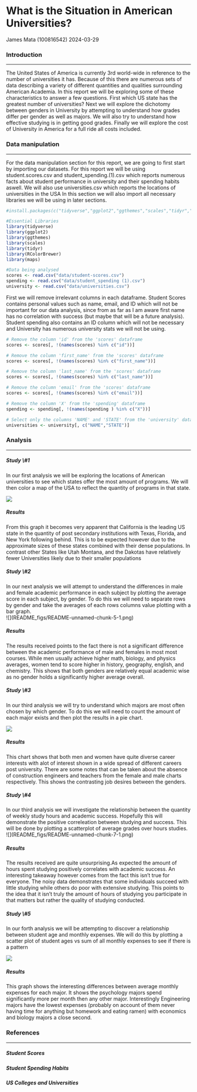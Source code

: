 What is the Situation in American Universities?
================
James Mata (100816542)
2024-03-29

<h3>
<b>Introduction</b>
</h3>
<hr style="border-width: 10px">
<body>
The United States of America is currently 3rd world-wide in reference to
the number of universities it has. Because of this there are numerous
sets of data describing a variety of different quantities and qualities
surrounding American Academia. In this report we will be exploring some
of these characteristics to answer a few questions. First which US state
has the greatest number of universities? Next we will explore the
dichotomy between genders in University by attempting to understand how
grades differ per gender as well as majors. We will also try to
understand how effective studying is in getting good grades. Finally we
will explore the cost of University in America for a full ride all costs
included.
</body>
<h3>
<b>Data manipulation</b>
</h3>
<hr style="border-width: 10px">
<body>
For the data manipulation section for this report, we are going to first
start by importing our datasets. For this report we will be using
student.scores.csv and student_spending.(1).csv which reports numerous
facts about student performance in university and their spending habits
aswell. We will also use universities.csv which reports the locations of
universities in the USA
</body>
<body>
In this section we will also import all necessary libraries we will be
using in later sections.
</body>

``` r
#install.packages(c("tidyverse","ggplot2","ggthemes","scales","tidyr","RColorBrewer","maps"))

#Essential Libraries
library(tidyverse)
library(ggplot2)
library(ggthemes)
library(scales)
library(tidyr)
library(RColorBrewer)
library(maps)

#Data being analysed
scores <- read.csv("data/student-scores.csv")
spending <- read.csv("data/student_spending (1).csv")
university <- read.csv("data/universities.csv")
```

<body>
First we will remove irrelevant columns in each dataframe. Student
Scores contains personal values such as name, email, and ID which will
not be important for our data analysis, since from as far as I am aware
first name has no correlation with success (but maybe that will be a
future analysis). Student spending also contains an ID column which will
not be necessary and University has numerous university stats we will
not be using.
</body>

``` r
# Remove the column 'id' from the 'scores' dataframe
scores <- scores[, !(names(scores) %in% c("id"))]

# Remove the column 'first_name' from the 'scores' dataframe
scores <- scores[, !(names(scores) %in% c("first_name"))]

# Remove the column 'last_name' from the 'scores' dataframe
scores <- scores[, !(names(scores) %in% c("last_name"))]

# Remove the column 'email' from the 'scores' dataframe
scores <- scores[, !(names(scores) %in% c("email"))]

# Remove the column 'X' from the 'spending' dataframe
spending <- spending[, !(names(spending ) %in% c("X"))]

# Select only the columns 'NAME' and 'STATE' from the 'university' dataframe
universities <- university[, c("NAME","STATE")]
```

<h3>
<b>Analysis</b>
</h3>
<hr style="border-width: 10px">
<h5>
<b>Study \#1</b>
</h5>
<body>
In our first analysis we will be exploring the locations of American
universities to see which states offer the most amount of programs. We
will then color a map of the USA to reflect the quantity of programs in
that state.
</body>

![](README_figs/README-unnamed-chunk-4-1.png)<!-- -->

<h5>
<b>Results</b>
</h5>
<body>
From this graph it becomes very apparent that California is the leading
US state in the quantity of post secondary institutions with Texas,
Florida, and New York following behind. This is to be expected however
due to the approximate sizes of these states combined with their dense
populations. In contrast other States like Utah Montana, and the Dakotas
have relatively fewer Universities likely due to their smaller
populations
</body>
<h5>
<b>Study \#2</b>
</h5>
<body>
In our next analysis we will attempt to understand the differences in
male and female academic performance in each subject by plotting the
average score in each subject, by gender. To do this we will need to
separate rows by gender and take the averages of each rows columns value
plotting with a bar graph.
</body>
<br> 
![](README_figs/README-unnamed-chunk-5-1.png)<!-- -->
<h5>
<b>Results</b>
</h5>
<body>
The results received points to the fact there is not a significant
difference between the academic performance of male and females in most
most courses. While men usually achieve higher math, biology, and
physics averages, women tend to score higher in history, geography,
english, and chemistry. This shows that both genders are relatively
equal academic wise as no gender holds a significantly higher average
overall.
</body>
<h5>
<b>Study \#3</b>
</h5>

In our third analysis we will try to understand which majors are most
often chosen by which gender. To do this we will need to count the
amount of each major exists and then plot the results in a pie chart.

![](README_figs/README-unnamed-chunk-6-1.png)<!-- -->
<h5>
<b>Results</b>
</h5>
<body>
This chart shows that both men and women have quite diverse career
interests with alot of interest shown in a wide spread of different
careers post university. There are some notes that can be taken about
the absence of construction engineers and teachers from the female and
male charts respectively. This shows the contrasting job desires between
the genders.
</body>
<h5>
<b>Study \#4</b>
</h5>
<body>
In our third analysis we will investigate the relationship between the
quantity of weekly study hours and academic success. Hopefully this will
demonstrate the positive correleation between studying and success. This
will be done by plotting a scatterplot of average grades over hours
studies.
</body>
<br> 
![](README_figs/README-unnamed-chunk-7-1.png)<!-- -->
<h5>
<b>Results</b>
</h5>
<body>
The results received are quite unsurprising.As expected the amount of
hours spent studying positively correlates with academic success. An
interesting takeaway however comes from the fact this isn’t true for
everyone. The noisy data demonstrates that some individuals succeed with
little studying while others do poor with extensive studying. This
points to the idea that it isn’t truly the amount of hours of studying
you participate in that matters but rather the quality of studying
conducted.
</body>
<h5>
<b>Study \#5</b>
</h5>

In our forth analysis we will be attempting to discover a relationship
between student age and monthly expenses. We will do this by plotting a
scatter plot of student ages vs sum of all monthly expenses to see if
there is a pattern

![](README_figs/README-unnamed-chunk-8-1.png)<!-- -->
<h5>
<b>Results</b>
</h5>
<body>
This graph shows the interesting differences between average monthly
expenses for each major. It shows the psychology majors spend
significantly more per month then any other major. Interestingly
Engineering majors have the lowest expenses (probably on account of them
never having time for anything but homework and eating ramen) with
economics and biology majors a close second.
</body>
<h3>
References
</h3>
<hr style="border-width: 10px">
<h5>
Student Scores
</h5>

<link><https://www.kaggle.com/datasets/mexwell/student-scores/data>
</link>

<h5>
Student Spending Habits
</h5>

<link><https://www.kaggle.com/datasets/sumanthnimmagadda/student-spending-dataset>
</link>

<h5>
US Colleges and Universities
</h5>

<link><https://public.opendatasoft.com/explore/dataset/us-colleges-and-universities/export/>
</link>
